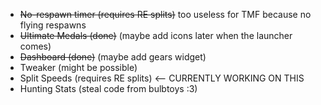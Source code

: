 - ~~No-respawn timer (requires RE splits)~~ too useless for TMF because no flying respawns
- ~~Ultimate Medals (done)~~ (maybe add icons later when the launcher comes)
- ~~Dashboard (done)~~ (maybe add gears widget)
- Tweaker (might be possible)
- Split Speeds (requires RE splits) <-- CURRENTLY WORKING ON THIS
- Hunting Stats (steal code from bulbtoys :3)
